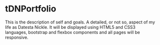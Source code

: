 # tDNPortfolio

This is the description of self and goals. A detailed, or not so, aspect of my life as Datesta Nickle. It will be displayed using HTML5 and CSS3 languages, bootstrap and flexbox components and all pages will be responsive.
